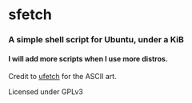 # sfetch

### A simple shell script for Ubuntu, under a KiB
#### I will add more scripts when I use more distros.
Credit to [ufetch](https://gitlab.com/jschx/ufetch) for the ASCII art.


Licensed under GPLv3

